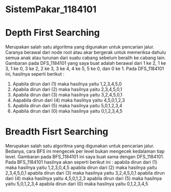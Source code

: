# SistemPakar_1184101

# Depth First Searching
Merupakan salah satu algoritma yang digunakan untuk pencarian jalur. Caranya berawal dari node root atau akar 
bergerak untuk memeriksa dahulu semua anak atau turunan dari suatu cabang sebelum beralih ke cabang lain. Gambaran 
pada DFS_1184101 yang saya buat adalah berawal dari 1 ke 2, 1 ke 3, 1 ke 0, 3 ke 2, 2 ke 3, 3 ke 4, 4 ke 5, 5 ke 0, dan 0 ke 1.
Pada DFS_1184101 ini, hasilnya seperti berikut :
1. Apabila dirun dari (1) maka hasilnya yaitu 1,2,3,4,5,0
2. Apabila dirun dari (2) maka hasilnya yaitu 2,3,4,5,0,1
3. Apabila dirun dari (3) maka hasilnya yaitu 3,2,4,5,0,1
4. Aapabila dirun dari (4) maka hasilnya yaitu 4,5,0,1,2,3
5. Apabila dirun dari (5) maka hasilnya yaitu 5,0,1,2,3,4
6. Apabila dirun dari (0) maka hasilnya yaitu 0,1,2,3,4,5

# Breadth Fisrt Searching
Merupakan salah satu algoritma yang digunakan untuk pencarian jalur. Bedanya, cara BFS ini mengecek per level bukan 
mengecek kedalaman tiap level. Gambaran pada BFS_1184101 ini saya buat sama dengan DFS_1184101. Pada BFS_1184101 hasilnya
akan seperti berikut ini :
apabila dirun dari (1) maka hasilnya yaitu 1,2,3,0,4,5
apabila dirun dari (2) maka hasilnya yaitu 2,3,4,5,0,1
apabila dirun dari (3) maka hasilnya yaitu 3,2,4,5,0,1
apabila dirun dari (4) maka hasilnya yaitu 4,5,0,1,2,3
apabila dirun dari (5) maka hasilnya yaitu 5,0,1,2,3,4
apabila dirun dari (0) maka hasilnya yaitu 0,1,2,3,4,5
